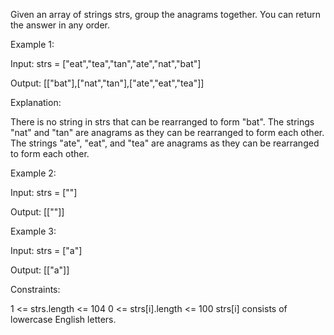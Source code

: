 Given an array of strings strs, group the anagrams together. You can return the answer in any order.

Example 1:

Input: strs = ["eat","tea","tan","ate","nat","bat"]

Output: [["bat"],["nat","tan"],["ate","eat","tea"]]

Explanation:

There is no string in strs that can be rearranged to form "bat".
The strings "nat" and "tan" are anagrams as they can be rearranged to form each other.
The strings "ate", "eat", and "tea" are anagrams as they can be rearranged to form each other.

Example 2:

Input: strs = [""]

Output: [[""]]

Example 3:

Input: strs = ["a"]

Output: [["a"]]

Constraints:

1 <= strs.length <= 104
0 <= strs[i].length <= 100
strs[i] consists of lowercase English letters.
